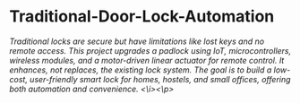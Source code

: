 # Traditional-Door-Lock-Automation

<p><i> Traditional locks are secure but have limitations like lost keys and no remote access. This project upgrades a padlock using IoT, microcontrollers, wireless modules, and a motor-driven linear actuator for remote control. It enhances, not replaces, the existing lock system. The goal is to build a low-cost, user-friendly smart lock for homes, hostels, and small offices, offering both automation and convenience. <\i><\p>